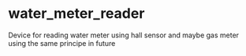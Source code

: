 # water_meter_reader
Device for reading water meter using hall sensor and maybe gas meter using the same principe in future
